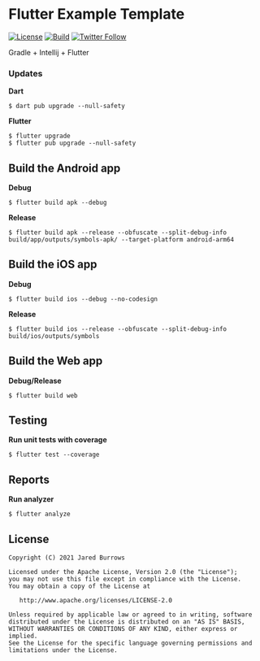 # Flutter Example Template

[![License](https://img.shields.io/badge/License-Apache%202.0-blue.svg)](http://www.apache.org/licenses/LICENSE-2.0)
[![Build](https://github.com/jaredsburrows/flutter-gradle-app-template/workflows/build/badge.svg)](https://github.com/jaredsburrows/flutter-gradle-app-template/actions)
[![Twitter Follow](https://img.shields.io/twitter/follow/jaredsburrows.svg?style=social)](https://twitter.com/jaredsburrows)

Gradle + Intellij + Flutter

### Updates

**Dart**

    $ dart pub upgrade --null-safety

**Flutter**

    $ flutter upgrade
    $ flutter pub upgrade --null-safety

## Build the Android app

**Debug**

    $ flutter build apk --debug

**Release**

    $ flutter build apk --release --obfuscate --split-debug-info build/app/outputs/symbols-apk/ --target-platform android-arm64

## Build the iOS app

**Debug**

    $ flutter build ios --debug --no-codesign

**Release**

    $ flutter build ios --release --obfuscate --split-debug-info build/ios/outputs/symbols

## Build the Web app

**Debug/Release**

    $ flutter build web

## Testing

**Run unit tests with coverage**

    $ flutter test --coverage

## Reports

**Run analyzer**

    $ flutter analyze

## License

    Copyright (C) 2021 Jared Burrows

    Licensed under the Apache License, Version 2.0 (the "License");
    you may not use this file except in compliance with the License.
    You may obtain a copy of the License at

       http://www.apache.org/licenses/LICENSE-2.0

    Unless required by applicable law or agreed to in writing, software
    distributed under the License is distributed on an "AS IS" BASIS,
    WITHOUT WARRANTIES OR CONDITIONS OF ANY KIND, either express or implied.
    See the License for the specific language governing permissions and
    limitations under the License.
